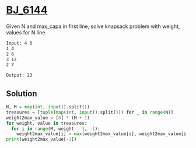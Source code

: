 # [BJ_6144](https://acmicpc.net/problem/6144)

Given N and max_capa in first line, solve knapsack problem with weight, values for N line

```txt
Input: 4 6
1 4
2 6
3 12
2 7

Output: 23
```

## Solution

```py
N, M = map(int, input().split())
treasures = [tuple(map(int, input().split())) for _ in range(N)]
weight2max_value = [0] * (M + 1)
for weight, value in treasures:
  for i in range(M, weight - 1, -1):
    weight2max_value[i] = max(weight2max_value[i], weight2max_value[i - weight] + value)
print(weight2max_value[-1])
```
